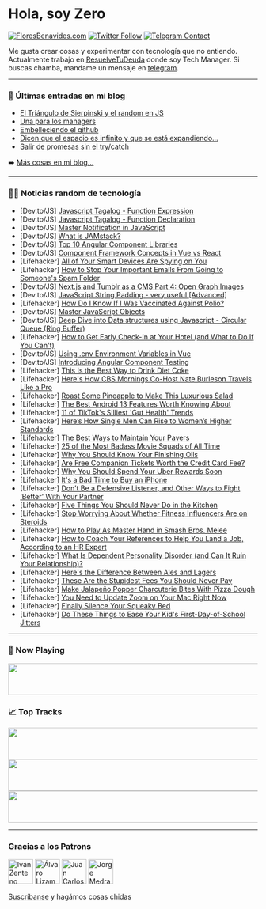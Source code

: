 # Hola, soy Zero

[![FloresBenavides.com](https://img.shields.io/website?down_message=oops&label=MiBlog&style=for-the-badge&up_message=online&url=https%3A%2F%2Ffloresbenavides.com)](https://floresbenavides.com) [![Twitter Follow](https://img.shields.io/twitter/follow/ZeroDragon?color=%231DA1F2&label=Follow&logo=twitter&logoColor=ffffff&style=for-the-badge)](https://twitter.com/zerodragon) [![Telegram Contact](https://img.shields.io/badge/escr%C3%ADbeme-ZeroDragon-%2326A5E4?style=for-the-badge&logo=telegram)](https://t.me/zerodragon)

Me gusta crear cosas y experimentar con tecnología que no entiendo.
Actualmente trabajo en [ResuelveTuDeuda](http://github.com/resuelve) donde soy Tech Manager.
Si buscas chamba, mandame un mensaje en [telegram](https://t.me/zerodragon).

---

### 📕 Últimas entradas en mi blog
<!-- BLOG-POST-LIST:START -->
- [El Triángulo de Sierpinski y el random en JS](https://floresbenavides.com/el-triangulo-de-sierpinski-y-el-random-en-js/)
- [Una para los managers](https://floresbenavides.com/una-para-los-managers/)
- [Embelleciendo el github](https://floresbenavides.com/embelleciendo-el-github/)
- [Dicen que el espacio es infinito y que se está expandiendo…](https://floresbenavides.com/dicen-que-el-espacio-es-infinito-y-que-se-esta-expandiendo/)
- [Salir de promesas sin el try/catch](https://floresbenavides.com/salir-de-promesas-sin-el-try-catch/)
<!-- BLOG-POST-LIST:END -->

➡️ [Más cosas en mi blog...](https://floresbenavides.com)

---

### 👨‍💻 Noticias random de tecnología
<!-- TECH-POSTS:START -->
- [Dev.to/JS] [Javascript Tagalog - Function Expression](https://dev.to/mmvergara/javascript-tagalog-function-expression-4969)
- [Dev.to/JS] [Javascript Tagalog - Function Declaration](https://dev.to/mmvergara/javascript-tagalog-function-declaration-43ng)
- [Dev.to/JS] [Master Notification in JavaScript](https://dev.to/ministryofjavascript/master-notification-in-javascript-1n0o)
- [Dev.to/JS] [What is JAMstack?](https://dev.to/ahmedmansoor012/what-is-jamstack-47gp)
- [Dev.to/JS] [Top 10 Angular Component Libraries](https://dev.to/asayerio_techblog/top-10-angular-component-libraries-56c2)
- [Dev.to/JS] [Component Framework Concepts in Vue vs React](https://dev.to/asayerio_techblog/component-framework-concepts-in-vue-vs-react-3ngc)
- [Lifehacker] [All of Your Smart Devices Are Spying on You](https://lifehacker.com/all-of-your-smart-devices-are-spying-on-you-1849419669)
- [Lifehacker] [How to Stop Your Important Emails From Going to Someone&#39;s Spam Folder](https://lifehacker.com/how-to-stop-your-important-emails-from-going-to-someone-1849419780)
- [Dev.to/JS] [Next.js and Tumblr as a CMS Part 4: Open Graph Images](https://dev.to/laurenashpole/nextjs-and-tumblr-as-a-cms-part-4-open-graph-images-3i4e)
- [Dev.to/JS] [JavaScript String Padding - very useful [Advanced]](https://dev.to/ministryofjavascript/javascript-string-padding-very-useful-advanced-33nm)
- [Lifehacker] [How Do I Know If I Was Vaccinated Against Polio?](https://lifehacker.com/how-do-i-know-if-i-was-vaccinated-against-polio-1849419706)
- [Dev.to/JS] [Master JavaScript Objects](https://dev.to/ministryofjavascript/master-javascript-objects-1eo4)
- [Dev.to/JS] [Deep Dive into Data structures using Javascript - Circular Queue &lpar;Ring Buffer&rpar;](https://dev.to/humblecoder00/deep-dive-into-data-structures-using-javascript-circular-queue-ring-buffer-gml)
- [Lifehacker] [How to Get Early Check-In at Your Hotel &lpar;and What to Do If You Can&#39;t&rpar;](https://lifehacker.com/how-to-get-early-check-in-at-your-hotel-and-what-to-do-1849417854)
- [Dev.to/JS] [Using .env Environment Variables in Vue](https://dev.to/smpnjn/using-env-environment-variables-in-vue-1jdm)
- [Dev.to/JS] [Introducing Angular Component Testing](https://dev.to/cypress/introducing-angular-component-testing-43ja)
- [Lifehacker] [This Is the Best Way to Drink Diet Coke](https://lifehacker.com/this-is-the-best-way-to-drink-diet-coke-1849418295)
- [Lifehacker] [Here&#39;s How CBS Mornings Co-Host Nate Burleson Travels Like a Pro](https://lifehacker.com/heres-how-cbs-mornings-co-host-nate-burleson-travels-li-1849418764)
- [Lifehacker] [Roast Some Pineapple to Make This Luxurious Salad](https://lifehacker.com/roast-some-pineapple-to-make-this-luxurious-salad-1849418537)
- [Lifehacker] [The Best Android 13 Features Worth Knowing About](https://lifehacker.com/the-best-android-13-features-worth-knowing-about-1849417266)
- [Lifehacker] [11 of TikTok&#39;s Silliest &#39;Gut Health&#39; Trends](https://lifehacker.com/11-of-tiktoks-silliest-gut-health-trends-1849414231)
- [Lifehacker] [Here’s How Single Men Can Rise to Women’s Higher Standards](https://lifehacker.com/here-s-how-single-men-can-rise-to-women-s-higher-standa-1849417921)
- [Lifehacker] [The Best Ways to Maintain Your Pavers](https://lifehacker.com/the-best-ways-to-maintain-your-pavers-1849417153)
- [Lifehacker] [25 of the Most Badass Movie Squads of All Time](https://lifehacker.com/25-of-the-most-badass-movie-squads-of-all-time-1849412057)
- [Lifehacker] [Why You Should Know Your Finishing Oils](https://lifehacker.com/why-you-should-know-your-finishing-oils-1849417143)
- [Lifehacker] [Are Free Companion Tickets Worth the Credit Card Fee?](https://lifehacker.com/are-free-companion-tickets-worth-the-credit-card-fee-1849416028)
- [Lifehacker] [Why You Should Spend Your Uber Rewards Soon](https://lifehacker.com/why-you-should-spend-your-uber-rewards-soon-1849413050)
- [Lifehacker] [It&#39;s a Bad Time to Buy an iPhone](https://lifehacker.com/its-a-bad-time-to-buy-an-iphone-1849414202)
- [Lifehacker] [Don’t Be a Defensive Listener, and Other Ways to Fight ‘Better’ With Your Partner](https://lifehacker.com/don-t-be-a-defensive-listener-and-other-ways-to-fight-1849414126)
- [Lifehacker] [Five Things You Should Never Do in the Kitchen](https://lifehacker.com/five-things-you-should-never-do-in-the-kitchen-1849414389)
- [Lifehacker] [Stop Worrying About Whether Fitness Influencers Are on Steroids](https://lifehacker.com/stop-worrying-about-whether-fitness-influencers-are-on-1849412704)
- [Lifehacker] [How to Play As Master Hand in Smash Bros. Melee](https://lifehacker.com/how-to-play-as-master-hand-in-smash-bros-melee-1849413909)
- [Lifehacker] [How to Coach Your References to Help You Land a Job, According to an HR Expert](https://lifehacker.com/how-to-coach-your-references-to-help-you-land-a-job-1849413722)
- [Lifehacker] [What Is Dependent Personality Disorder &lpar;and Can It Ruin Your Relationship&rpar;?](https://lifehacker.com/what-is-dependent-personality-disorder-and-can-it-ruin-1849413537)
- [Lifehacker] [Here&#39;s the Difference Between Ales and Lagers](https://lifehacker.com/heres-the-difference-between-ales-and-lagers-1849412907)
- [Lifehacker] [These Are the Stupidest Fees You Should Never Pay](https://lifehacker.com/these-are-the-stupidest-fees-you-should-never-pay-1849412351)
- [Lifehacker] [Make Jalapeño Popper Charcuterie Bites With Pizza Dough](https://lifehacker.com/make-jalapeno-popper-charcuterie-bites-with-pizza-dough-1849412863)
- [Lifehacker] [You Need to Update Zoom on Your Mac Right Now](https://lifehacker.com/you-need-to-update-zoom-on-your-mac-right-now-1849412591)
- [Lifehacker] [Finally Silence Your Squeaky Bed](https://lifehacker.com/finally-silence-your-squeaky-bed-1849407166)
- [Lifehacker] [Do These Things to Ease Your Kid&#39;s First-Day-of-School Jitters](https://lifehacker.com/do-these-things-to-ease-your-kids-first-day-of-school-j-1849411161)<!-- TECH-POSTS:END -->

---

### 🎵 Now Playing
<a href="https://spotify-now-playing-dun.vercel.app/now-playing?open"><img src="https://spotify-now-playing-dun.vercel.app/now-playing" width="540" height="64"></a>

### 📈 Top Tracks
<a href="https://spotify-now-playing-dun.vercel.app/top-tracks?i=1&open"><img src="https://spotify-now-playing-dun.vercel.app/top-tracks?i=1" width="540" height="64"></a>
<a href="https://spotify-now-playing-dun.vercel.app/top-tracks?i=2&open"><img src="https://spotify-now-playing-dun.vercel.app/top-tracks?i=2" width="540" height="64"></a>
<a href="https://spotify-now-playing-dun.vercel.app/top-tracks?i=3&open"><img src="https://spotify-now-playing-dun.vercel.app/top-tracks?i=3" width="540" height="64"></a>

---

### Gracias a los Patrons
[<img src="https://avatars.githubusercontent.com/u/243380?v=4" alt="Iván Zenteno" width="50px">](https://github.com/k001) [<img src="https://avatars.githubusercontent.com/u/19955639?v=4" alt="Álvaro Lizama" width="50px">](https://github.com/alvarolizama) [<img src="https://avatars.githubusercontent.com/u/2718753?v=4" alt="Juan Carlos Ruiz" width="50px">](https://github.com/JuanCrg90) [<img src="https://avatars.githubusercontent.com/u/37025?v=4" alt="Jorge Medrano" width="50px">](https://github.com/h1pp1e) 

[Suscríbanse](https://www.patreon.com/zerodragon) y hagámos cosas chidas
